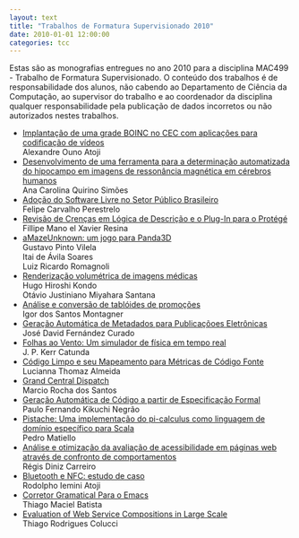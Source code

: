 ```yaml
---
layout: text
title: "Trabalhos de Formatura Supervisionado 2010"
date: 2010-01-01 12:00:00
categories: tcc
---
```

 Estas são as monografias entregues no ano 2010 para a disciplina MAC499 - Trabalho de Formatura Supervisionado. O conteúdo dos trabalhos é de responsabilidade dos alunos, não cabendo ao Departamento de Ciência da Computação, ao supervisor do trabalho e ao coordenador da disciplina qualquer responsabilidade pela publicação de dados incorretos ou não autorizados nestes trabalhos. 

<ul class="tccs collection">

<li class="collection-item"><a href="https://bcc.ime.usp.br/tccs/2010/alexandre/">Implantação de uma grade BOINC no CEC com aplicações para codificação de vídeos</a><br>Alexandre Ouno Atoji</li>

<li class="collection-item"><a href="https://bcc.ime.usp.br/tccs/2010/ana/">Desenvolvimento de uma ferramenta para a determinação automatizada do hipocampo em imagens de ressonância magnética em cérebros humanos</a><br>Ana Carolina Quirino Simões</li>

<li class="collection-item"><a href="https://bcc.ime.usp.br/tccs/2010/felipe/FelipeCP-Monografia.pdf">Adoção do Software Livre no Setor Público Brasileiro</a><br>Felipe Carvalho Perestrelo</li>

<li class="collection-item"><a href="https://bcc.ime.usp.br/tccs/2010/fillipe/">Revisão de Crenças em Lógica de Descrição e o Plug-In para o Protégé</a><br>Fillipe Mano el Xavier Resina</li>

<li class="collection-item"><a href="https://bcc.ime.usp.br/tccs/2010/gustavo-itai-luiz/">aMazeUnknown: um jogo para Panda3D</a><br>Gustavo Pinto Vilela<br>Itai de Ávila Soares<br>Luiz Ricardo Romagnoli</li>

<li class="collection-item"><a href="https://bcc.ime.usp.br/tccs/2010/hugo-otavio/">Renderização volumétrica de imagens médicas</a><br>Hugo Hiroshi Kondo<br>Otávio Justiniano Miyahara Santana</li>

<li class="collection-item"><a href="https://bcc.ime.usp.br/tccs/2010/igor/">Análise e conversão de tablóides de promoções</a><br>Igor dos Santos Montagner</li>

<li class="collection-item"><a href="https://bcc.ime.usp.br/tccs/2010/josedavid/capa/">Geração Automática de Metadados para Publicaçõoes Eletrônicas</a><br>José David Fernández Curado</li>

<li class="collection-item"><a href="https://bcc.ime.usp.br/tccs/2010/jpkc/">Folhas ao Vento: Um simulador de física em tempo real</a><br>J. P. Kerr Catunda</li>

<li class="collection-item"><a href="https://bcc.ime.usp.br/tccs/2010/lucianna-joao/">Código Limpo e seu Mapeamento para Métricas de Código Fonte</a><br>Lucianna Thomaz Almeida</li>

<li class="collection-item"><a href="https://bcc.ime.usp.br/tccs/2010/marcio/">Grand Central Dispatch</a><br>Marcio Rocha dos Santos</li>

<li class="collection-item"><a href="https://bcc.ime.usp.br/tccs/2010/paulokikuchi/">Geração Automática de Código a partir de Especificação Formal</a><br>Paulo Fernando Kikuchi Negrão</li>

<li class="collection-item"><a href="https://bcc.ime.usp.br/tccs/2010/pedromatiello/">Pistache: Uma implementação do pi-calculus como linguagem de domínio específico para Scala</a><br>Pedro Matiello</li>

<li class="collection-item"><a href="https://bcc.ime.usp.br/tccs/2010/regis/">Análise e otimização da avaliação de acessibilidade em páginas web através de confronto de comportamentos</a><br>Régis Diniz Carreiro</li>

<li class="collection-item"><a href="https://bcc.ime.usp.br/tccs/2010/rodolpho/">Bluetooth e NFC: estudo de caso</a><br>Rodolpho Iemini Atoji</li>

<li class="collection-item"><a href="https://bcc.ime.usp.br/tccs/2010/thiago/">Corretor Gramatical Para o Emacs</a><br>Thiago Maciel Batista</li>

<li class="collection-item"><a href="https://bcc.ime.usp.br/tccs/2010/ticolucci/">Evaluation of Web Service Compositions in Large Scale</a><br>Thiago Rodrigues Colucci</li>

</ul>
